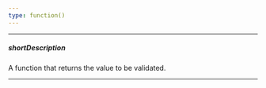 ```yaml
---
type: function()
---
```

---
##### shortDescription
A function that returns the value to be validated.

---
